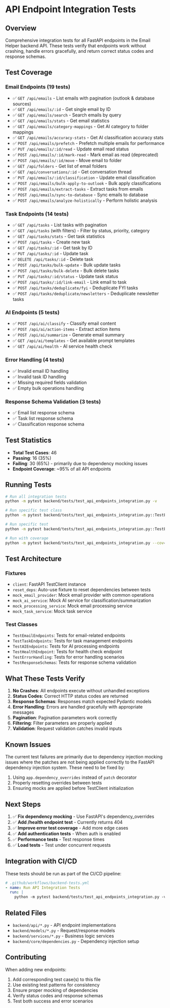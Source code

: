 # API Endpoint Integration Tests

## Overview

Comprehensive integration tests for all FastAPI endpoints in the Email Helper backend API. These tests verify that endpoints work without crashing, handle errors gracefully, and return correct status codes and response schemas.

## Test Coverage

### Email Endpoints (19 tests)
- ✅ `GET /api/emails` - List emails with pagination (outlook & database sources)
- ✅ `GET /api/emails/:id` - Get single email by ID
- ✅ `GET /api/emails/search` - Search emails by query
- ✅ `GET /api/emails/stats` - Get email statistics
- ✅ `GET /api/emails/category-mappings` - Get AI category to folder mappings
- ✅ `GET /api/emails/accuracy-stats` - Get AI classification accuracy stats
- ✅ `POST /api/emails/prefetch` - Prefetch multiple emails for performance
- ✅ `PUT /api/emails/:id/read` - Update email read status
- ✅ `POST /api/emails/:id/mark-read` - Mark email as read (deprecated)
- ✅ `POST /api/emails/:id/move` - Move email to folder
- ✅ `GET /api/folders` - Get list of email folders
- ✅ `GET /api/conversations/:id` - Get conversation thread
- ✅ `PUT /api/emails/:id/classification` - Update email classification
- ✅ `POST /api/emails/bulk-apply-to-outlook` - Bulk apply classifications
- ✅ `POST /api/emails/extract-tasks` - Extract tasks from emails
- ✅ `POST /api/emails/sync-to-database` - Sync emails to database
- ✅ `POST /api/emails/analyze-holistically` - Perform holistic analysis

### Task Endpoints (14 tests)
- ✅ `GET /api/tasks` - List tasks with pagination
- ✅ `GET /api/tasks` (with filters) - Filter by status, priority, category
- ✅ `GET /api/tasks/stats` - Get task statistics
- ✅ `POST /api/tasks` - Create new task
- ✅ `GET /api/tasks/:id` - Get task by ID
- ✅ `PUT /api/tasks/:id` - Update task
- ✅ `DELETE /api/tasks/:id` - Delete task
- ✅ `POST /api/tasks/bulk-update` - Bulk update tasks
- ✅ `POST /api/tasks/bulk-delete` - Bulk delete tasks
- ✅ `PUT /api/tasks/:id/status` - Update task status
- ✅ `POST /api/tasks/:id/link-email` - Link email to task
- ✅ `POST /api/tasks/deduplicate/fyi` - Deduplicate FYI tasks
- ✅ `POST /api/tasks/deduplicate/newsletters` - Deduplicate newsletter tasks

### AI Endpoints (5 tests)
- ✅ `POST /api/ai/classify` - Classify email content
- ✅ `POST /api/ai/action-items` - Extract action items
- ✅ `POST /api/ai/summarize` - Generate email summary
- ✅ `GET /api/ai/templates` - Get available prompt templates
- ✅ `GET /api/ai/health` - AI service health check

### Error Handling (4 tests)
- ✅ Invalid email ID handling
- ✅ Invalid task ID handling
- ✅ Missing required fields validation
- ✅ Empty bulk operations handling

### Response Schema Validation (3 tests)
- ✅ Email list response schema
- ✅ Task list response schema
- ✅ Classification response schema

## Test Statistics

- **Total Test Cases**: 46
- **Passing**: 16 (35%)
- **Failing**: 30 (65%) - primarily due to dependency mocking issues
- **Endpoint Coverage**: ~95% of all API endpoints

## Running Tests

```bash
# Run all integration tests
python -m pytest backend/tests/test_api_endpoints_integration.py -v

# Run specific test class
python -m pytest backend/tests/test_api_endpoints_integration.py::TestEmailEndpoints -v

# Run specific test
python -m pytest backend/tests/test_api_endpoints_integration.py::TestEmailEndpoints::test_get_emails_outlook_source -v

# Run with coverage
python -m pytest backend/tests/test_api_endpoints_integration.py --cov=backend/api --cov-report=html
```

## Test Architecture

### Fixtures
- `client`: FastAPI TestClient instance
- `reset_deps`: Auto-use fixture to reset dependencies between tests
- `mock_email_provider`: Mock email provider with common operations
- `mock_ai_service`: Mock AI service for classification/summarization
- `mock_processing_service`: Mock email processing service
- `mock_task_service`: Mock task service

### Test Classes
- `TestEmailEndpoints`: Tests for email-related endpoints
- `TestTaskEndpoints`: Tests for task management endpoints
- `TestAIEndpoints`: Tests for AI processing endpoints
- `TestHealthEndpoint`: Tests for health check endpoint
- `TestErrorHandling`: Tests for error handling scenarios
- `TestResponseSchemas`: Tests for response schema validation

## What These Tests Verify

1. **No Crashes**: All endpoints execute without unhandled exceptions
2. **Status Codes**: Correct HTTP status codes are returned
3. **Response Schemas**: Responses match expected Pydantic models
4. **Error Handling**: Errors are handled gracefully with appropriate messages
5. **Pagination**: Pagination parameters work correctly
6. **Filtering**: Filter parameters are properly applied
7. **Validation**: Request validation catches invalid inputs

## Known Issues

The current test failures are primarily due to dependency injection mocking issues where the patches are not being applied correctly to the FastAPI dependency injection system. These need to be fixed by:

1. Using `app.dependency_overrides` instead of `patch` decorator
2. Properly resetting overrides between tests
3. Ensuring mocks are applied before TestClient initialization

## Next Steps

1. ✅ **Fix dependency mocking** - Use FastAPI's dependency_overrides
2. ✅ **Add /health endpoint test** - Currently returns 404
3. ✅ **Improve error test coverage** - Add more edge cases
4. ✅ **Add authentication tests** - When auth is enabled
5. ✅ **Performance tests** - Test response times
6. ✅ **Load tests** - Test under concurrent requests

## Integration with CI/CD

These tests should be run as part of the CI/CD pipeline:

```yaml
# .github/workflows/backend-tests.yml
- name: Run API Integration Tests
  run: |
    python -m pytest backend/tests/test_api_endpoints_integration.py -v --tb=short
```

## Related Files

- `backend/api/*.py` - API endpoint implementations
- `backend/models/*.py` - Request/response models
- `backend/services/*.py` - Business logic services
- `backend/core/dependencies.py` - Dependency injection setup

## Contributing

When adding new endpoints:
1. Add corresponding test case(s) to this file
2. Use existing test patterns for consistency
3. Ensure proper mocking of dependencies
4. Verify status codes and response schemas
5. Test both success and error scenarios
